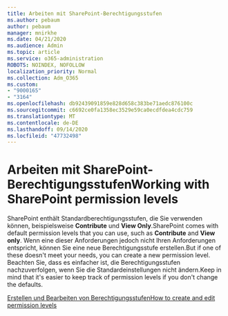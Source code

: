 ```yaml
---
title: Arbeiten mit SharePoint-Berechtigungsstufen
ms.author: pebaum
author: pebaum
manager: mnirkhe
ms.date: 04/21/2020
ms.audience: Admin
ms.topic: article
ms.service: o365-administration
ROBOTS: NOINDEX, NOFOLLOW
localization_priority: Normal
ms.collection: Adm_O365
ms.custom:
- "9000165"
- "3164"
ms.openlocfilehash: db92439091859e828d658c383be71aedc876100c
ms.sourcegitcommit: c6692ce0fa1358ec3529e59ca0ecdfdea4cdc759
ms.translationtype: MT
ms.contentlocale: de-DE
ms.lasthandoff: 09/14/2020
ms.locfileid: "47732498"
---
```

# <a name="working-with-sharepoint-permission-levels"></a><span data-ttu-id="542a3-102">Arbeiten mit SharePoint-Berechtigungsstufen</span><span class="sxs-lookup"><span data-stu-id="542a3-102">Working with SharePoint permission levels</span></span>

<span data-ttu-id="542a3-103">SharePoint enthält Standardberechtigungsstufen, die Sie verwenden können, beispielsweise **Contribute** und **View Only**.</span><span class="sxs-lookup"><span data-stu-id="542a3-103">SharePoint comes with default permission levels that you can use, such as **Contribute** and **View only**.</span></span> <span data-ttu-id="542a3-104">Wenn eine dieser Anforderungen jedoch nicht Ihren Anforderungen entspricht, können Sie eine neue Berechtigungsstufe erstellen.</span><span class="sxs-lookup"><span data-stu-id="542a3-104">But if one of these doesn't meet your needs, you can create a new permission level.</span></span> <span data-ttu-id="542a3-105">Beachten Sie, dass es einfacher ist, die Berechtigungsstufen nachzuverfolgen, wenn Sie die Standardeinstellungen nicht ändern.</span><span class="sxs-lookup"><span data-stu-id="542a3-105">Keep in mind that it's easier to keep track of permission levels if you don't change the defaults.</span></span>

[<span data-ttu-id="542a3-106">Erstellen und Bearbeiten von Berechtigungsstufen</span><span class="sxs-lookup"><span data-stu-id="542a3-106">How to create and edit permission levels</span></span>](https://docs.microsoft.com/sharepoint/how-to-create-and-edit-permission-levels)